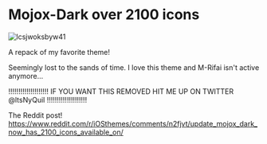 # Mojox-Dark over 2100 icons

![lcsjwoksbyw41](https://github.com/ItsNyQuil/Mojox-Dark/assets/158770359/36bfac52-374e-4bfe-a730-7feb65161da6)

A repack of my favorite theme!

Seemingly lost to the sands of time. I love this theme and M-Rifai isn't active anymore...

!!!!!!!!!!!!!!!!!!!! IF YOU WANT THIS REMOVED HIT ME UP ON TWITTER @ltsNyQuil !!!!!!!!!!!!!!!!!!!!

The Reddit post! 
https://www.reddit.com/r/iOSthemes/comments/n2fjvt/update_mojox_dark_now_has_2100_icons_available_on/
